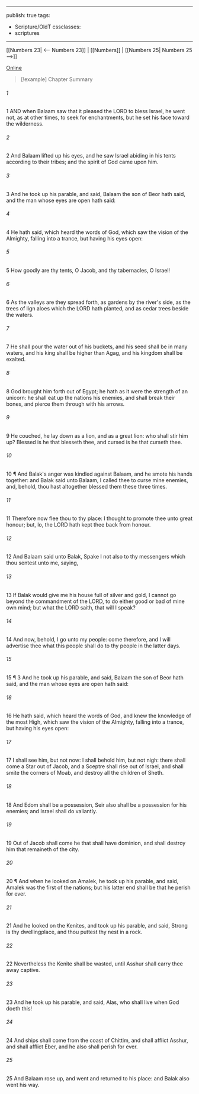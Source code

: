 

---
publish: true
tags:
  - Scripture/OldT
cssclasses:
  - scriptures
---
[[Numbers 23| <-- Numbers 23]] | [[Numbers]] | [[Numbers 25| Numbers 25 -->]]

[Online](https://churchofjesuschrist.org/study/scriptures/ot/num/24?lang=eng)

>[!example] Chapter Summary
>
###### 1
1 AND when Balaam saw that it pleased the LORD to bless Israel, he went not, as at other times, to seek for enchantments, but he set his face toward the wilderness.
###### 2
2 And Balaam lifted up his eyes, and he saw Israel abiding in his tents according to their tribes; and the spirit of God came upon him.
###### 3
3 And he took up his parable, and said, Balaam the son of Beor hath said, and the man whose eyes are open hath said:
###### 4
4 He hath said, which heard the words of God, which saw the vision of the Almighty, falling into a trance, but having his eyes open:
###### 5
5 How goodly are thy tents, O Jacob, and thy tabernacles, O Israel!
###### 6
6 As the valleys are they spread forth, as gardens by the river's side, as the trees of lign aloes which the LORD hath planted, and as cedar trees beside the waters.
###### 7
7 He shall pour the water out of his buckets, and his seed shall be in many waters, and his king shall be higher than Agag, and his kingdom shall be exalted.
###### 8
8 God brought him forth out of Egypt; he hath as it were the strength of an unicorn: he shall eat up the nations his enemies, and shall break their bones, and pierce them through with his arrows.
###### 9
9 He couched, he lay down as a lion, and as a great lion: who shall stir him up?  Blessed is he that blesseth thee, and cursed is he that curseth thee.
###### 10
10 ¶ And Balak's anger was kindled against Balaam, and he smote his hands together: and Balak said unto Balaam, I called thee to curse mine enemies, and, behold, thou hast altogether blessed them these three times.
###### 11
11 Therefore now flee thou to thy place: I thought to promote thee unto great honour; but, lo, the LORD hath kept thee back from honour.
###### 12
12 And Balaam said unto Balak, Spake I not also to thy messengers which thou sentest unto me, saying,
###### 13
13 If Balak would give me his house full of silver and gold, I cannot go beyond the commandment of the LORD, to do either good or bad of mine own mind; but what the LORD saith, that will I speak?
###### 14
14 And now, behold, I go unto my people: come therefore, and I will advertise thee what this people shall do to thy people in the latter days.
###### 15
15 ¶ 3 And he took up his parable, and said, Balaam the son of Beor hath said, and the man whose eyes are open hath said:
###### 16
16 He hath said, which heard the words of God, and knew the knowledge of the most High, which saw the vision of the Almighty, falling into a trance, but having his eyes open:
###### 17
17 I shall see him, but not now: I shall behold him, but not nigh: there shall come a Star out of Jacob, and a Sceptre shall rise out of Israel, and shall smite the corners of Moab, and destroy all the children of Sheth.
###### 18
18 And Edom shall be a possession, Seir also shall be a possession for his enemies; and Israel shall do valiantly.
###### 19
19 Out of Jacob shall come he that shall have dominion, and shall destroy him that remaineth of the city.
###### 20
20 ¶ And when he looked on Amalek, he took up his parable, and said, Amalek was the first of the nations; but his latter end shall be that he perish for ever.
###### 21
21 And he looked on the Kenites, and took up his parable, and said, Strong is thy dwellingplace, and thou puttest thy nest in a rock.
###### 22
22 Nevertheless the Kenite shall be wasted, until Asshur shall carry thee away captive.
###### 23
23 And he took up his parable, and said, Alas, who shall live when God doeth this!
###### 24
24 And ships shall come from the coast of Chittim, and shall afflict Asshur, and shall afflict Eber, and he also shall perish for ever.
###### 25
25 And Balaam rose up, and went and returned to his place: and Balak also went his way.



